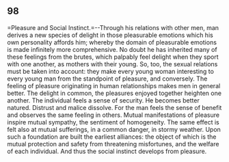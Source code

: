## 98

=Pleasure and Social Instinct.=--Through his relations with other men,
man derives a new species of delight in those pleasurable emotions which
his own personality affords him; whereby the domain of pleasurable
emotions is made infinitely more comprehensive. No doubt he has
inherited many of these feelings from the brutes, which palpably feel
delight when they sport with one another, as mothers with their young.
So, too, the sexual relations must be taken into account: they make
every young woman interesting to every young man from the standpoint of
pleasure, and conversely. The feeling of pleasure originating in human
relationships makes men in general better. The delight in common, the
pleasures enjoyed together heighten one another. The individual feels a
sense of security. He becomes better natured. Distrust and malice
dissolve. For the man feels the sense of benefit and observes the same
feeling in others. Mutual manifestations of pleasure inspire mutual
sympathy, the sentiment of homogeneity. The same effect is felt also at
mutual sufferings, in a common danger, in stormy weather. Upon such a
foundation are built the earliest alliances: the object of which is the
mutual protection and safety from threatening misfortunes, and the
welfare of each individual. And thus the social instinct develops from
pleasure.


